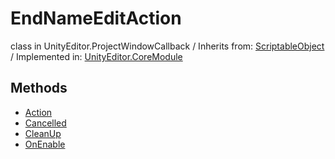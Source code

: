 # EndNameEditAction
class in UnityEditor.ProjectWindowCallback
 / Inherits from: <a href="https://docs.unity3d.com/6000.2/Documentation/ScriptReference/ScriptableObject.html">ScriptableObject</a> / Implemented in: <a href="https://docs.unity3d.com/6000.2/Documentation/ScriptReference/UnityEditor.CoreModule.html">UnityEditor.CoreModule</a>

## Methods
- <a href="https://docs.unity3d.com/6000.2/Documentation/ScriptReference/EndNameEditAction.Action.html">Action</a>
- <a href="https://docs.unity3d.com/6000.2/Documentation/ScriptReference/EndNameEditAction.Cancelled.html">Cancelled</a>
- <a href="https://docs.unity3d.com/6000.2/Documentation/ScriptReference/EndNameEditAction.CleanUp.html">CleanUp</a>
- <a href="https://docs.unity3d.com/6000.2/Documentation/ScriptReference/EndNameEditAction.OnEnable.html">OnEnable</a>
